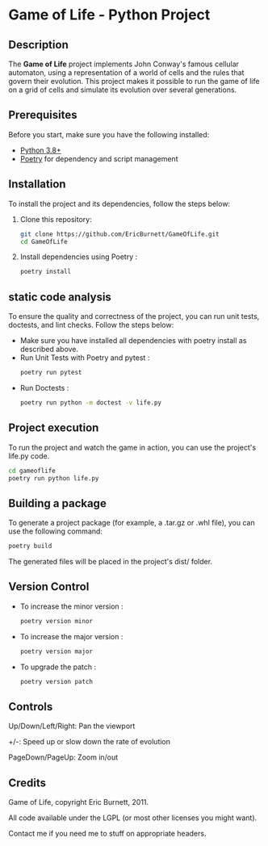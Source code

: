 # Game of Life - Python Project

## Description

The **Game of Life** project implements John Conway's famous cellular automaton, using a representation of a world of cells and the rules that govern their evolution. This project makes it possible to run the game of life on a grid of cells and simulate its evolution over several generations.

## Prerequisites

Before you start, make sure you have the following installed:

- [Python 3.8+](https://www.python.org/downloads/)
- [Poetry](https://python-poetry.org/docs/#installation) for dependency and script management

## Installation

To install the project and its dependencies, follow the steps below:

1. Clone this repository:

   ```bash
   git clone https://github.com/EricBurnett/GameOfLife.git
   cd GameOfLife

2. Install dependencies using Poetry :

   ```bash
   poetry install

## static code analysis
To ensure the quality and correctness of the project, you can run unit tests, doctests, and lint checks. Follow the steps below:

- Make sure you have installed all dependencies with poetry install as described above.
- Run Unit Tests with Poetry and pytest :
   ```bash
   poetry run pytest
- Run Doctests : 
   ```bash
   poetry run python -m doctest -v life.py


## Project execution
To run the project and watch the game in action, you can use the project's life.py code.
```bash
cd gameoflife
poetry run python life.py
```

## Building a package
To generate a project package (for example, a .tar.gz or .whl file), you can use the following command:
```bash
poetry build
```
The generated files will be placed in the project's dist/ folder.

## Version Control
- To increase the minor version :
    ```bash
    poetry version minor
- To increase the major version :
    ```bash
    poetry version major
- To upgrade the patch :
    ```bash
    poetry version patch


## Controls

Up/Down/Left/Right: Pan the viewport

+/-: Speed up or slow down the rate of evolution

PageDown/PageUp: Zoom in/out

## Credits

Game of Life, copyright Eric Burnett, 2011.

All code available under the LGPL (or most other licenses you might want).

Contact me if you need me to stuff on appropriate headers.
